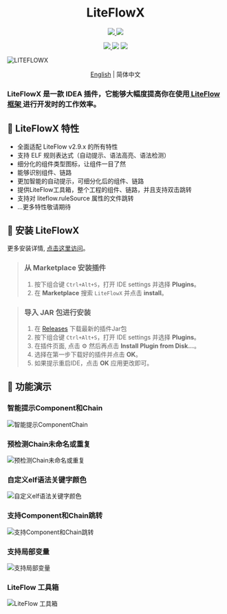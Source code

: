 # <center> LiteFlowX

<p align="center">

<a href="https://www.github.com/Coder-XiaoYi/LiteFlowX">
<img src="https://img.shields.io/badge/Github-blue?logo=github&logoColor=white&style=for-the-badge"/>
</a>
<a href='https://gitee.com/liupeiqiang/LiteFlowX/stargazers'>
<img src="https://img.shields.io/badge/Gitee-red?logo=gitee&logoColor=white&style=for-the-badge"/>
</a>

</p>

<p align="center">
<a href="https://plugins.jetbrains.com/plugin/19145-liteflowx">
<img src="https://img.shields.io/jetbrains/plugin/v/19145?logo=JetBrains&label=LiteFlowX&style=for-the-badge" />
</a>
<img src="https://img.shields.io/badge/IntelliJ--IDEA->=2020.3-brightgreen?logo=IntelliJ IDEA&style=for-the-badge"/>
<img src="https://img.shields.io/badge/license-Apache--2.0-blue?style=for-the-badge"/>

</p>


![LITEFLOWX](https://s1.ax1x.com/2022/07/11/jcgzKf.png)

<div align="center">

[English](./README.md) | 简体中文

</div>

<!-- Plugin description -->
<h3>LiteFlowX 是一款 IDEA 插件，它能够大幅度提高你在使用<a href="https://gitee.com/dromara/liteFlow"> LiteFlow 框架 </a>进行开发时的工作效率。</h3>

## 🍬 LiteFlowX 特性
- 全面适配 LiteFlow v2.9.x 的所有特性
- 支持 ELF 规则表达式（自动提示、语法高亮、语法检测）
- 细分化的组件类型图标，让组件一目了然
- 能够识别组件、链路
- 更加智能的自动提示，可细分化后的组件、链路
- 提供LiteFlow工具箱，整个工程的组件、链路，并且支持双击跳转
- 支持对 liteflow.ruleSource 属性的文件跳转
- ...更多特性敬请期待

<!-- Plugin description end -->

## 🎉 安装 LiteFlowX
更多安装详情, <a href="https://www.jetbrains.com/help/idea/managing-plugins.html">点击这里访问</a>。

> ### 从 Marketplace 安装插件
> 1. 按下组合键 `Ctrl+Alt+S`，打开 IDE settings 并选择 **Plugins**。
> 2. 在 **Marketplace** 搜索 `LiteFlowX` 并点击 **install**。

> ### 导入 JAR 包进行安装
> 1. 在 <a href="https://github.com/Coder-XiaoYi/LiteFlowX/releases">Releases</a> 下载最新的插件Jar包
> 2. 按下组合键 `Ctrl+Alt+S`，打开 IDE settings 并选择 **Plugins**。
> 3. 在插件页面, 点击 ⚙ 然后再点击 **Install Plugin from Disk...**。
> 4. 选择在第一步下载好的插件并点击 **OK**。
> 5. 如果提示重启IDE，点击 **OK** 应用更改即可。

## 🌈 功能演示
### 智能提示Component和Chain
![智能提示ComponentChain](https://liteflow.yomahub.com/img/liteflowx/chaincomponent.gif)

### 预检测Chain未命名或重复
![预检测Chain未命名或重复](https://liteflow.yomahub.com/img/liteflowx/chaindep.gif)

### 自定义elf语法关键字颜色
![自定义elf语法关键字颜色](https://liteflow.yomahub.com/img/liteflowx/changecolor.gif)

### 支持Component和Chain跳转
![支持Component和Chain跳转](https://liteflow.yomahub.com/img/liteflowx/componentjump.gif)

### 支持局部变量
![支持局部变量](https://liteflow.yomahub.com/img/liteflowx/localvar.gif)

### LiteFlow 工具箱
![LiteFlow 工具箱](https://liteflow.yomahub.com/img/liteflowx/toolbox.gif)



